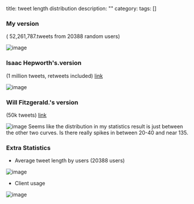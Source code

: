 title: tweet length distribution
description: ""
category:
tags: []


### My version

( 52,261,787.tweets from 20388 random users)

![image](http://hanxiaogang.com/site_media/static/images/posts/dist.png)
### Isaac Hepworth's.version

(1 million tweets, retweets included)
[link](https://twitter.com/#!/isaach/status/155437871149481984)

![image](http://hanxiaogang.com/site_media/static/images/posts/isaac.png)
### Will Fitzgerald.'s version

(50k tweets)
[link](http://willwhim.wordpress.com/2012/01/07/distribution-of-tweet-lengths/)

![image](http://hanxiaogang.com/site_media/static/images/posts/will.png)
Seems like the distribution in my statistics result is just between the
other two curves. Is there really spikes in between 20-40 and near 135.

### Extra Statistics

-   Average tweet length by users (20388 users)

![image](http://hanxiaogang.com/site_media/static/images/posts/avglen_users.png)
-   Client usage

![image](http://hanxiaogang.com/site_media/static/images/posts/client_dist.png)
